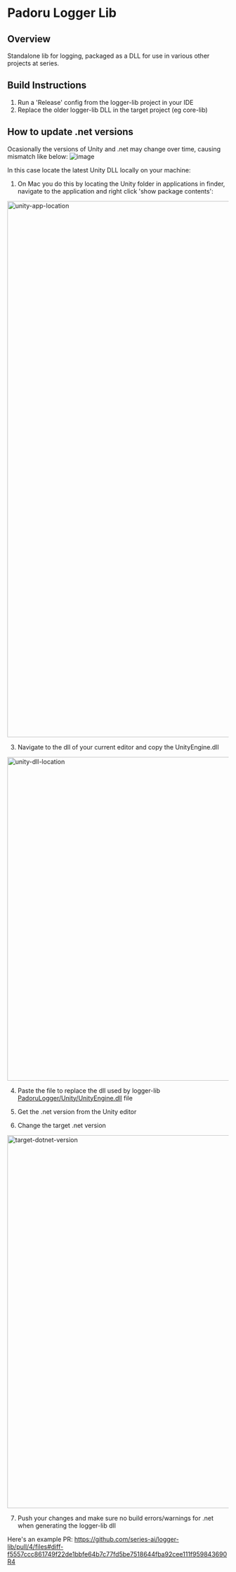 # Padoru Logger Lib

## Overview
Standalone lib for logging, packaged as a DLL for use in various other projects at series.


## Build Instructions

1. Run a 'Release' config from the logger-lib project in your IDE
2. Replace the older logger-lib DLL in the target project (eg core-lib)


## How to update .net versions

Ocasionally the versions of Unity and .net may change over time, causing mismatch like below:
![image](https://github.com/user-attachments/assets/8cdf2554-c236-4414-883d-fc777bc1c9b5)

In this case locate the latest Unity DLL locally on your machine:
1. On Mac you do this by locating the Unity folder in applications in finder, navigate to the application and right click 'show package contents':
<img width="1219" alt="unity-app-location" src="https://github.com/user-attachments/assets/41291559-d3db-45da-9fc6-d1620f252e4b">

3. Navigate to the dll of your current editor and copy the UnityEngine.dll
<img width="736" alt="unity-dll-location" src="https://github.com/user-attachments/assets/9169ea27-08e2-4099-a8a4-943384f632b8">

4. Paste the file to replace the dll used by logger-lib [PadoruLogger/Unity/UnityEngine.dll](https://github.com/series-ai/logger-lib/blob/jpersons/RHO-4290_fix-dll-versions/PadoruLogger/Unity/UnityEngine.dll) file

5. Get the .net version from the Unity editor

6. Change the target .net version
<img width="848" alt="target-dotnet-version" src="https://github.com/user-attachments/assets/37ca30ae-74b2-4835-82e4-1a2ada0e6b26">

7. Push your changes and make sure no build errors/warnings for .net when generating the logger-lib dll


Here's an example PR: https://github.com/series-ai/logger-lib/pull/4/files#diff-f5557ccc861749f22de1bbfe64b7c77fd5be7518644fba92cee111f959843690R4


